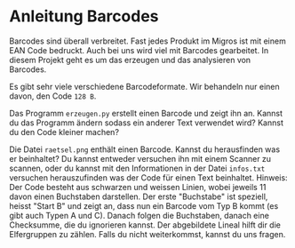 # Anleitung Barcodes

Barcodes sind überall verbreitet. Fast jedes Produkt im Migros ist mit einem 
EAN Code bedruckt. Auch bei uns wird viel mit Barcodes gearbeitet. In diesem Projekt
geht es um das erzeugen und das analysieren von Barcodes.

Es gibt sehr viele verschiedene Barcodeformate. Wir behandeln nur einen davon, den Code `128 B`.

Das Programm `erzeugen.py` erstellt einen Barcode und zeigt ihn an.
Kannst du das Programm ändern sodass ein anderer Text verwendet wird? Kannst du den Code kleiner
machen?

Die Datei `raetsel.png` enthält einen Barcode. Kannst du herausfinden
was er beinhaltet? Du kannst entweder versuchen ihn mit einem Scanner zu scannen, oder du kannst
mit den Informationen in der Datei `infos.txt` versuchen herauszufinden was
der Code für einen Text beinhaltet. Hinweis: Der Code besteht aus schwarzen und weissen Linien,
wobei jeweils 11 davon einen Buchstaben darstellen. Der erste "Buchstabe" ist speziell, heisst
"Start B" und zeigt an, dass nun ein Barcode vom Typ B kommt (es gibt auch Typen A und C). Danach
folgen die Buchstaben, danach eine Checksumme, die du ignorieren kannst. Der abgebildete Lineal
hilft dir die Elfergruppen zu zählen. Falls du nicht weiterkommst, kannst du uns fragen.
